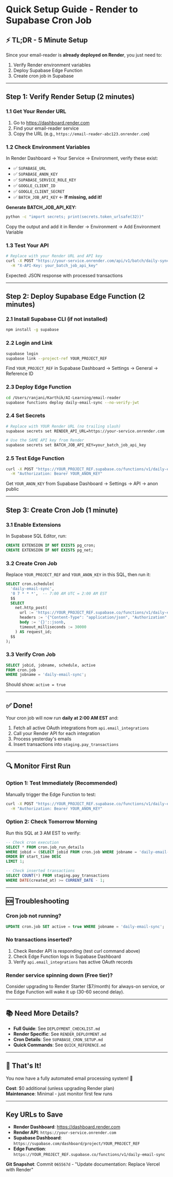 # Quick Setup Guide - Render to Supabase Cron Job

## ⚡ TL;DR - 5 Minute Setup

Since your email-reader is **already deployed on Render**, you just need to:
1. Verify Render environment variables
2. Deploy Supabase Edge Function  
3. Create cron job in Supabase

---

## Step 1: Verify Render Setup (2 minutes)

### 1.1 Get Your Render URL
1. Go to https://dashboard.render.com
2. Find your email-reader service
3. Copy the URL (e.g., `https://email-reader-abc123.onrender.com`)

### 1.2 Check Environment Variables
In Render Dashboard → Your Service → Environment, verify these exist:
- ✅ `SUPABASE_URL`
- ✅ `SUPABASE_ANON_KEY`
- ✅ `SUPABASE_SERVICE_ROLE_KEY`
- ✅ `GOOGLE_CLIENT_ID`
- ✅ `GOOGLE_CLIENT_SECRET`
- ✅ `BATCH_JOB_API_KEY` ← **If missing, add it!**

**Generate BATCH_JOB_API_KEY:**
```bash
python -c "import secrets; print(secrets.token_urlsafe(32))"
```

Copy the output and add it in Render → Environment → Add Environment Variable

### 1.3 Test Your API
```bash
# Replace with your Render URL and API key
curl -X POST "https://your-service.onrender.com/api/v1/batch/daily-sync?target_date=2025-10-18" \
  -H "X-API-Key: your_batch_job_api_key"
```

Expected: JSON response with processed transactions

---

## Step 2: Deploy Supabase Edge Function (2 minutes)

### 2.1 Install Supabase CLI (if not installed)
```bash
npm install -g supabase
```

### 2.2 Login and Link
```bash
supabase login
supabase link --project-ref YOUR_PROJECT_REF
```

Find `YOUR_PROJECT_REF` in Supabase Dashboard → Settings → General → Reference ID

### 2.3 Deploy Edge Function
```bash
cd /Users/ranjani/Karthik/AI-Learning/email-reader
supabase functions deploy daily-email-sync --no-verify-jwt
```

### 2.4 Set Secrets
```bash
# Replace with YOUR Render URL (no trailing slash)
supabase secrets set RENDER_API_URL=https://your-service.onrender.com

# Use the SAME API key from Render
supabase secrets set BATCH_JOB_API_KEY=your_batch_job_api_key
```

### 2.5 Test Edge Function
```bash
curl -X POST "https://YOUR_PROJECT_REF.supabase.co/functions/v1/daily-email-sync" \
  -H "Authorization: Bearer YOUR_ANON_KEY"
```

Get `YOUR_ANON_KEY` from Supabase Dashboard → Settings → API → anon public

---

## Step 3: Create Cron Job (1 minute)

### 3.1 Enable Extensions
In Supabase SQL Editor, run:
```sql
CREATE EXTENSION IF NOT EXISTS pg_cron;
CREATE EXTENSION IF NOT EXISTS pg_net;
```

### 3.2 Create Cron Job
Replace `YOUR_PROJECT_REF` and `YOUR_ANON_KEY` in this SQL, then run it:

```sql
SELECT cron.schedule(
  'daily-email-sync',
  '0 7 * * *',  -- 7:00 AM UTC = 2:00 AM EST
  $$
  SELECT
    net.http_post(
      url := 'https://YOUR_PROJECT_REF.supabase.co/functions/v1/daily-email-sync',
      headers := '{"Content-Type": "application/json", "Authorization": "Bearer YOUR_ANON_KEY"}'::jsonb,
      body := '{}'::jsonb,
      timeout_milliseconds := 30000
    ) AS request_id;
  $$
);
```

### 3.3 Verify Cron Job
```sql
SELECT jobid, jobname, schedule, active 
FROM cron.job 
WHERE jobname = 'daily-email-sync';
```

Should show: `active = true`

---

## ✅ Done!

Your cron job will now run **daily at 2:00 AM EST** and:
1. Fetch all active OAuth integrations from `api.email_integrations`
2. Call your Render API for each integration
3. Process yesterday's emails
4. Insert transactions into `staging.pay_transactions`

---

## 🔍 Monitor First Run

### Option 1: Test Immediately (Recommended)
Manually trigger the Edge Function to test:
```bash
curl -X POST "https://YOUR_PROJECT_REF.supabase.co/functions/v1/daily-email-sync" \
  -H "Authorization: Bearer YOUR_ANON_KEY"
```

### Option 2: Check Tomorrow Morning
Run this SQL at 3 AM EST to verify:
```sql
-- Check cron execution
SELECT * FROM cron.job_run_details 
WHERE jobid = (SELECT jobid FROM cron.job WHERE jobname = 'daily-email-sync')
ORDER BY start_time DESC 
LIMIT 1;

-- Check inserted transactions
SELECT COUNT(*) FROM staging.pay_transactions
WHERE DATE(created_at) >= CURRENT_DATE - 1;
```

---

## 🆘 Troubleshooting

### Cron job not running?
```sql
UPDATE cron.job SET active = true WHERE jobname = 'daily-email-sync';
```

### No transactions inserted?
1. Check Render API is responding (test curl command above)
2. Check Edge Function logs in Supabase Dashboard
3. Verify `api.email_integrations` has active OAuth records

### Render service spinning down (Free tier)?
Consider upgrading to Render Starter ($7/month) for always-on service, or the Edge Function will wake it up (30-60 second delay).

---

## 📚 Need More Details?

- **Full Guide**: See `DEPLOYMENT_CHECKLIST.md`
- **Render Specific**: See `RENDER_DEPLOYMENT.md`
- **Cron Details**: See `SUPABASE_CRON_SETUP.md`
- **Quick Commands**: See `QUICK_REFERENCE.md`

---

## 🎉 That's It!

You now have a fully automated email processing system! 🚀

**Cost**: $0 additional (unless upgrading Render plan)  
**Maintenance**: Minimal - just monitor first few runs

---

## Key URLs to Save

- **Render Dashboard**: https://dashboard.render.com
- **Render API**: `https://your-service.onrender.com`
- **Supabase Dashboard**: `https://supabase.com/dashboard/project/YOUR_PROJECT_REF`
- **Edge Function**: `https://YOUR_PROJECT_REF.supabase.co/functions/v1/daily-email-sync`

**Git Snapshot**: Commit `065567d` - "Update documentation: Replace Vercel with Render"

